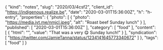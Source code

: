 {
  "kind": "notes",
  "slug": "2020/03/4csf2",
  "client_id": "https://indigenous.realize.be",
  "date": "2020-03-01T15:36:00Z",
  "h": "h-entry",
  "properties": {
    "photo": [
      {
        "photo": "https://media.jvt.me/nmjcl.jpeg",
        "alt": "Roast beef Sunday lunch"
      }
    ],
    "published": [
      "2020-03-01T15:36:00Z"
    ],
    "category": [
      "food"
    ],
    "content": [
      {
        "html": "",
        "value": "That was a very 😋 Sunday lunch!"
      }
    ],
    "syndication": [
      "https://twitter.com/JamieTanna/status/1234141645773340672"
    ]
  },
  "tags": [
    "food"
  ]
}
